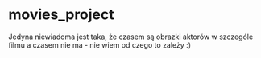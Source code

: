 # movies_project
Jedyna niewiadoma jest taka, że czasem są obrazki aktorów w szczególe filmu a czasem nie ma - nie wiem od czego to zależy :)